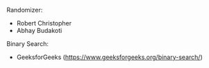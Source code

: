 Randomizer:
  - Robert Christopher
  - Abhay Budakoti

Binary Search:
  - GeeksforGeeks (https://www.geeksforgeeks.org/binary-search/)
